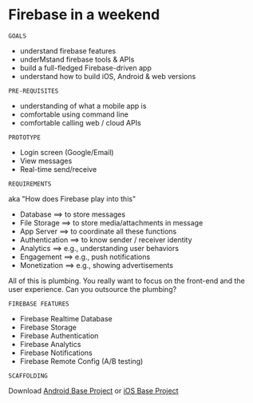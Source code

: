 # Firebase in a weekend

```
GOALS
```
 
 * understand firebase features
 * underMstand firebase tools & APIs
 * build a full-fledged Firebase-driven app
 * understand how to build iOS, Android & web versions
 
```
PRE-REQUISITES
```

 * understanding of what a mobile app is
 * comfortable using command line
 * comfortable calling web / cloud APIs

```
PROTOTYPE
``` 
 * Login screen (Google/Email)
 * View messages
 * Real-time send/receive

```
REQUIREMENTS
```

aka "How does Firebase play into this"

 * Database ==> to store messages
 * File Storage ==> to store media/attachments in message
 * App Server ==> to coordinate all these functions
 * Authentication ==> to know sender / receiver identity
 * Analytics ==> e.g., understanding user behaviors
 * Engagement ==> e.g., push notifications
 * Monetization ==> e.g., showing advertisements

All of this is plumbing. You really want to focus on the front-end and the user experience. Can you outsource the plumbing? 


```
FIREBASE FEATURES
```

  * Firebase Realtime Database
  * Firebase Storage
  * Firebase Authentication
  * Firebase Analytics
  * Firebase Notifications
  * Firebase Remote Config (A/B testing)

```
SCAFFOLDING
```
 Download [Android Base Project](https://github.com/udacity/and-nd-firebase) or [iOS Base Project](https://github.com/udacity/ios-nd-firebase)


